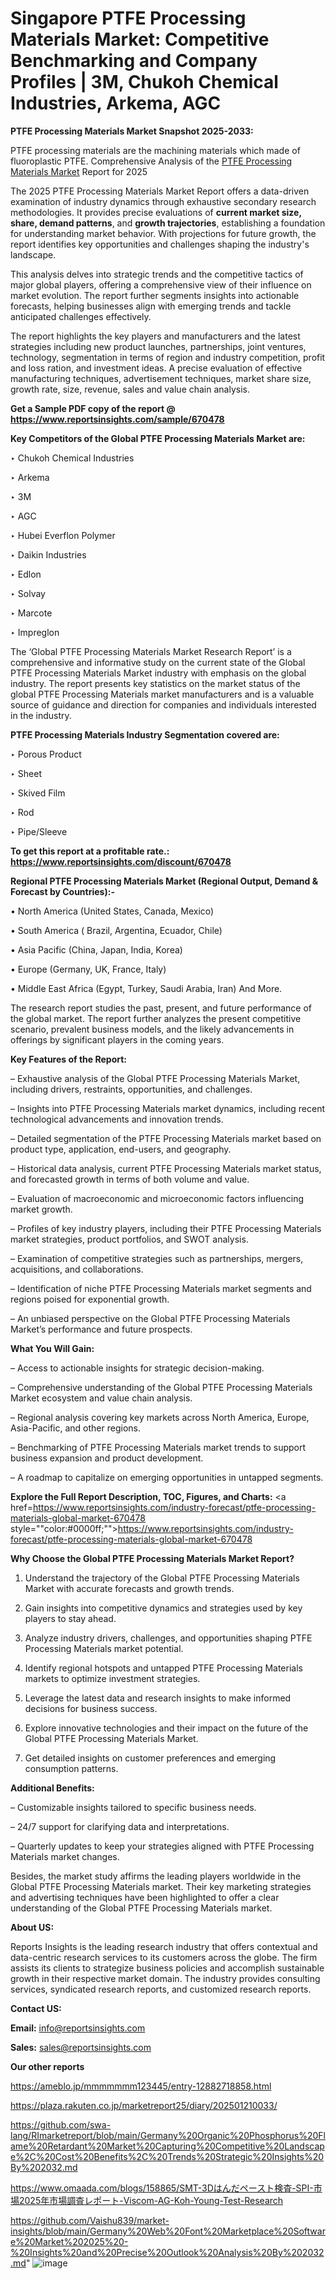 # Singapore PTFE Processing Materials Market: Competitive Benchmarking and Company Profiles | 3M, Chukoh Chemical Industries, Arkema, AGC

<strong>PTFE Processing Materials Market Snapshot 2025-2033:</strong>

PTFE processing materials are the machining materials which made of fluoroplastic PTFE. Comprehensive Analysis of the <a href=https://www.reportsinsights.com/sample/670478>PTFE Processing Materials Market</a> Report for 2025

The 2025 PTFE Processing Materials Market Report offers a data-driven examination of industry dynamics through exhaustive secondary research methodologies. It provides precise evaluations of <strong>current market size, share, demand patterns</strong>, and <strong>growth trajectories</strong>, establishing a foundation for understanding market behavior. With projections for future growth, the report identifies key opportunities and challenges shaping the industry's landscape.

This analysis delves into strategic trends and the competitive tactics of major global players, offering a comprehensive view of their influence on market evolution. The report further segments insights into actionable forecasts, helping businesses align with emerging trends and tackle anticipated challenges effectively.

The report highlights the key players and manufacturers and the latest strategies including new product launches, partnerships, joint ventures, technology, segmentation in terms of region and industry competition, profit and loss ration, and investment ideas. A precise evaluation of effective manufacturing techniques, advertisement techniques, market share size, growth rate, size, revenue, sales and value chain analysis.

<strong>Get a Sample PDF copy of the report @ <a href=https://www.reportsinsights.com/sample/670478 style=color:#0000ff;>https://www.reportsinsights.com/sample/670478</a></strong>

<strong>Key Competitors of the Global PTFE Processing Materials Market are:</strong>

‣ Chukoh Chemical Industries

‣ Arkema

‣ 3M

‣ AGC

‣ Hubei Everflon Polymer

‣ Daikin Industries

‣ Edlon

‣ Solvay

‣ Marcote

‣ Impreglon

The ‘Global PTFE Processing Materials Market Research Report’ is a comprehensive and informative study on the current state of the Global PTFE Processing Materials Market industry with emphasis on the global industry. The report presents key statistics on the market status of the global PTFE Processing Materials market manufacturers and is a valuable source of guidance and direction for companies and individuals interested in the industry.

<strong>PTFE Processing Materials Industry Segmentation covered are:</strong>

‣ Porous Product

‣ Sheet

‣ Skived Film

‣ Rod

‣ Pipe/Sleeve

<strong>To get this report at a profitable rate.: <a href=https://www.reportsinsights.com/discount/670478 style=color:#0000ff;>https://www.reportsinsights.com/discount/670478</a></strong>

<strong>Regional PTFE Processing Materials Market (Regional Output, Demand &amp; Forecast by Countries):-</strong>

• North America (United States, Canada, Mexico)

• South America ( Brazil, Argentina, Ecuador, Chile)

• Asia Pacific (China, Japan, India, Korea)

• Europe (Germany, UK, France, Italy)

• Middle East Africa (Egypt, Turkey, Saudi Arabia, Iran) And More.

The research report studies the past, present, and future performance of the global market. The report further analyzes the present competitive scenario, prevalent business models, and the likely advancements in offerings by significant players in the coming years.

<strong>Key Features of the Report:</strong>

– Exhaustive analysis of the Global PTFE Processing Materials Market, including drivers, restraints, opportunities, and challenges.

– Insights into PTFE Processing Materials market dynamics, including recent technological advancements and innovation trends.

– Detailed segmentation of the PTFE Processing Materials market based on product type, application, end-users, and geography.

– Historical data analysis, current PTFE Processing Materials market status, and forecasted growth in terms of both volume and value.

– Evaluation of macroeconomic and microeconomic factors influencing market growth.

– Profiles of key industry players, including their PTFE Processing Materials market strategies, product portfolios, and SWOT analysis.

– Examination of competitive strategies such as partnerships, mergers, acquisitions, and collaborations.

– Identification of niche PTFE Processing Materials market segments and regions poised for exponential growth.

– An unbiased perspective on the Global PTFE Processing Materials Market’s performance and future prospects.

<strong>What You Will Gain:</strong>

– Access to actionable insights for strategic decision-making.

– Comprehensive understanding of the Global PTFE Processing Materials Market ecosystem and value chain analysis.

– Regional analysis covering key markets across North America, Europe, Asia-Pacific, and other regions.

– Benchmarking of PTFE Processing Materials market trends to support business expansion and product development.

– A roadmap to capitalize on emerging opportunities in untapped segments.

<strong>Explore the Full Report Description, TOC, Figures, and Charts:</strong>
<a href=https://www.reportsinsights.com/industry-forecast/ptfe-processing-materials-global-market-670478 style=""color:#0000ff;"">https://www.reportsinsights.com/industry-forecast/ptfe-processing-materials-global-market-670478</a>

<strong>Why Choose the Global PTFE Processing Materials Market Report?</strong>

1. Understand the trajectory of the Global PTFE Processing Materials Market with accurate forecasts and growth trends.

2. Gain insights into competitive dynamics and strategies used by key players to stay ahead.

3. Analyze industry drivers, challenges, and opportunities shaping PTFE Processing Materials market potential.

4. Identify regional hotspots and untapped PTFE Processing Materials markets to optimize investment strategies.

5. Leverage the latest data and research insights to make informed decisions for business success.

6. Explore innovative technologies and their impact on the future of the Global PTFE Processing Materials Market.

7. Get detailed insights on customer preferences and emerging consumption patterns.

<strong>Additional Benefits:</strong>

– Customizable insights tailored to specific business needs.

– 24/7 support for clarifying data and interpretations.

– Quarterly updates to keep your strategies aligned with PTFE Processing Materials market changes.

Besides, the market study affirms the leading players worldwide in the Global PTFE Processing Materials market. Their key marketing strategies and advertising techniques have been highlighted to offer a clear understanding of the Global PTFE Processing Materials market.

<strong><strong>About US</strong>:</strong>

Reports Insights is the leading research industry that offers contextual and data-centric research services to its customers across the globe. The firm assists its clients to strategize business policies and accomplish sustainable growth in their respective market domain. The industry provides consulting services, syndicated research reports, and customized research reports.

<strong>Contact US:</strong>

<p class=><b>Email:</b> <a href=mailto:info@reportsinsights.com>info@reportsinsights.com</a></p>
<p class=><b>Sales:</b> <a href=mailto:sales@reportsinsights.com>sales@reportsinsights.com</a></p>

<strong>Our other reports</strong>

<a href=https://ameblo.jp/mmmmmmm123445/entry-12882718858.html>https://ameblo.jp/mmmmmmm123445/entry-12882718858.html</a>

<a href=https://plaza.rakuten.co.jp/marketreport25/diary/202501210033/>https://plaza.rakuten.co.jp/marketreport25/diary/202501210033/</a>

<a href=https://github.com/swa-lang/RImarketreport/blob/main/Germany%20Organic%20Phosphorus%20Flame%20Retardant%20Market%20Capturing%20Competitive%20Landscape%2C%20Cost%20Benefits%2C%20Trends%20Strategic%20Insights%20By%202032.md>https://github.com/swa-lang/RImarketreport/blob/main/Germany%20Organic%20Phosphorus%20Flame%20Retardant%20Market%20Capturing%20Competitive%20Landscape%2C%20Cost%20Benefits%2C%20Trends%20Strategic%20Insights%20By%202032.md</a>

<a href=https://www.omaada.com/blogs/158865/SMT-3Dはんだペースト検査-SPI-市場2025年市場調査レポート-Viscom-AG-Koh-Young-Test-Research>https://www.omaada.com/blogs/158865/SMT-3Dはんだペースト検査-SPI-市場2025年市場調査レポート-Viscom-AG-Koh-Young-Test-Research</a>

<a href=https://github.com/Vaishu839/market-insights/blob/main/Germany%20Web%20Font%20Marketplace%20Software%20Market%202025%20-%20Insights%20and%20Precise%20Outlook%20Analysis%20By%202032.md>https://github.com/Vaishu839/market-insights/blob/main/Germany%20Web%20Font%20Marketplace%20Software%20Market%202025%20-%20Insights%20and%20Precise%20Outlook%20Analysis%20By%202032.md</a>"
![image](https://github.com/user-attachments/assets/325deb6a-07c8-476e-9796-2f151337ffbb)
